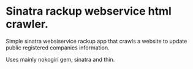 # Sinatra rackup webservice html crawler.
Simple sinatra websiservice rackup app that crawls a website to update public registered companies information.

Uses mainly nokogiri gem, sinatra and thin.
